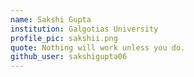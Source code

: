 ```yaml
---
name: Sakshi Gupta
institution: Galgotias University
profile_pic: sakshii.png
quote: Nothing will work unless you do.
github_user: sakshigupta06
---
```

